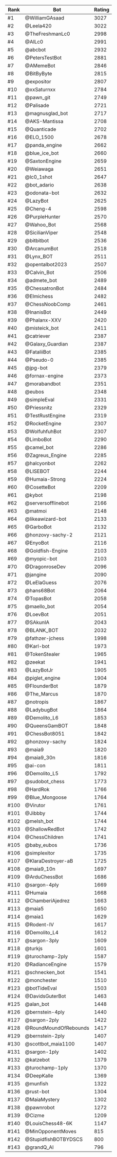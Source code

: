 Rank|Bot|Rating
---|---|---
#1|@WilliamGAsaad|3027
#2|@Leela420|3022
#3|@TheFreshmanLc0|2998
#4|@AILc0|2991
#5|@abcbot|2932
#6|@PetersTestBot|2881
#7|@AMemeBot|2846
#8|@BitByByte|2815
#9|@expositor|2807
#10|@xxSaturnxx|2784
#11|@pawn_git|2749
#12|@Palisade|2721
#13|@magnusglad_bot|2717
#14|@AKS-Mantissa|2708
#15|@Quanticade|2702
#16|@ELO_1500|2678
#17|@panda_engine|2662
#18|@blue_ice_bot|2660
#19|@SaxtonEngine|2659
#20|@Weiawaga|2651
#21|@lc0_1shot|2647
#22|@bot_adario|2638
#23|@odonata-bot|2632
#24|@LazyBot|2625
#25|@Cheng-4|2598
#26|@PurpleHunter|2570
#27|@Wahoo_Bot|2568
#28|@SicilianViper|2548
#29|@bitbitbot|2536
#30|@ArcanumBot|2518
#31|@Lynx_BOT|2511
#32|@opentalbot2023|2507
#33|@Calvin_Bot|2506
#34|@admete_bot|2489
#35|@ChessatronBot|2484
#36|@Elmichess|2482
#37|@ChessNoobComp|2461
#38|@InanisBot|2449
#39|@Phalanx-XXV|2420
#40|@misteick_bot|2411
#41|@catriever|2387
#42|@Galaxy_Guardian|2387
#43|@FataliiBot|2385
#44|@Pseudo-0|2385
#45|@jpg-bot|2379
#46|@fornax-engine|2373
#47|@morabandbot|2351
#48|@eubos|2348
#49|@simpleEval|2331
#50|@Priessnitz|2329
#51|@TestRustEngine|2319
#52|@RocketEngine|2307
#53|@WolfuhfuhBot|2307
#54|@LimboBot|2290
#55|@camel_bot|2286
#56|@Zagreus_Engine|2285
#57|@halcyonbot|2262
#58|@LISEBOT|2244
#59|@Humaia-Strong|2224
#60|@CosetteBot|2209
#61|@kybot|2198
#62|@serversofflinebot|2166
#63|@matmoi|2148
#64|@likeawizard-bot|2133
#65|@GarboBot|2132
#66|@honzovy-sachy-2|2121
#67|@EnyoBot|2116
#68|@Goldfish-Engine|2103
#69|@myopic-bot|2103
#70|@DragonroseDev|2096
#71|@jangine|2090
#72|@LeElaGuess|2076
#73|@hans68Bot|2064
#74|@TopasBot|2058
#75|@maello_bot|2054
#76|@LoevBot|2051
#77|@SAkunIA|2043
#78|@BLANK_BOT|2032
#79|@fathzer-jchess|1998
#80|@Karl-bot|1973
#81|@TokenStealer|1965
#82|@zeekat|1941
#83|@LazyBotJr|1905
#84|@piglet_engine|1904
#85|@FlounderBot|1879
#86|@The_Marcus|1870
#87|@notropis|1867
#88|@LadybugBot|1864
#89|@Demolito_L6|1853
#90|@QueensGamBOT|1848
#91|@ChessBot8051|1842
#92|@honzovy-sachy|1824
#93|@maia9|1820
#94|@maia9_30n|1816
#95|@ai-con|1811
#96|@Demolito_L5|1792
#97|@sudobot_chess|1773
#98|@HardRok|1766
#99|@Blue_Mongoose|1764
#100|@Virutor|1761
#101|@Jibbby|1744
#102|@melsh_bot|1744
#103|@ShallowRedBot|1742
#104|@ChessChildren|1741
#105|@baby_eubos|1736
#106|@simplexitor|1735
#107|@KlaraDestroyer-aB|1725
#108|@maia9_10n|1697
#109|@ArduChessBot|1686
#110|@sargon-4ply|1669
#111|@Humaia|1668
#112|@ChamberiAjedrez|1663
#113|@maia5|1650
#114|@maia1|1629
#115|@Rodent-IV|1617
#116|@Demolito_L4|1612
#117|@sargon-3ply|1609
#118|@turkjs|1601
#119|@turochamp-2ply|1587
#120|@RadianceEngine|1579
#121|@schnecken_bot|1541
#122|@monchester|1510
#123|@botTideEval|1503
#124|@DavidsGuterBot|1463
#125|@alan_bot|1448
#126|@bernstein-4ply|1440
#127|@sargon-2ply|1422
#128|@RoundMoundOfRebounds|1417
#129|@bernstein-2ply|1407
#130|@scottbot_maia1100|1407
#131|@sargon-1ply|1402
#132|@katzebot|1379
#133|@turochamp-1ply|1370
#134|@DeepKalle|1369
#135|@munfish|1322
#136|@rust-bot|1304
#137|@MaiaMystery|1302
#138|@pawnrobot|1272
#139|@Cizme|1209
#140|@LouisChess48-6K|1147
#141|@MinOpponentMoves|815
#142|@StupidfishBOTBYDSCS|800
#143|@grandQ_AI|796
